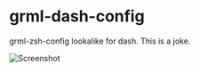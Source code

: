 grml-dash-config
================

grml-zsh-config lookalike for dash. This is a joke.

![Screenshot](https://i.imgur.com/aDa0xIG.png)

